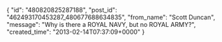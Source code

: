  {
   "id": "480820825287188",
   "post_id": "462493170453287_480677688634835",
   "from_name": "Scott Duncan",
   "message": "Why is there a ROYAL NAVY, but no ROYAL ARMY?",
   "created_time": "2013-02-14T07:37:09+0000"
 }
